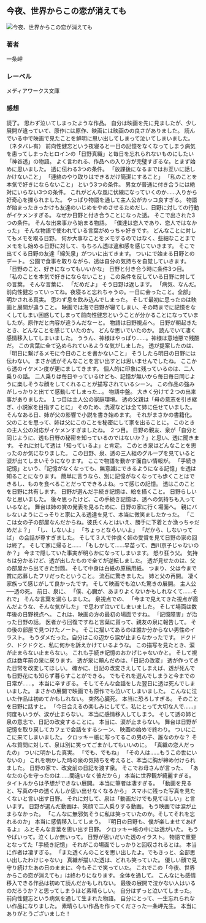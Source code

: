 ## 今夜、世界からこの恋が消えても
![今夜、世界からこの恋が消えても](https://cdn.discordapp.com/attachments/1211570779934695494/1217817649317281853/1InXwRgI9YmqRoLQxXWkeI9r7gTouO3WYns4aF0EADs2pIG84S_OSj2na3c8VjA.png?ex=66056811&is=65f2f311&hm=096867c8f35a71cd220c55593d1db05a30f372a1124023019aea68e59f36014b&)
### 著者
一条岬
### レーベル
メディアワークス文庫
### 感想
読了。
思わず泣いてしまったような作品。
自分は映画を先に見ましたが、少し展開が違っていて、原作には原作、映画には映画のの良さがありました。
読んでいる中で映画で見たことを鮮明に思い出してしまって泣いてしまいました。
（ネタバレ有）
前向性健忘という夜寝ると一日の記憶をなくなってしまう病気を患ってしまったヒロインの「日野真織」と毎日を忘れられないものにしたい「神谷透」の物語。
よく言われる、作品への入り方が完璧すぎるな。とまず始めに思いました。
透に伝わる3つの条件。
「放課後になるまではお互いに話しかけないこと」
「連絡のやり取りはできるだけ簡潔にすること」
「私のことを本気で好きにならないこと」
という3つの条件。
男女が普通に付き合うには絶対にいらない3つの条件。
これがどんな風に伏線になっていくのか……入りから好奇心を擽られました。
やっぱり物語を通して主人公がカッコ良すぎる。
物語が始まったきっかけも友達のいじめをやめさせるためだし、日野に対しての行動がイケメンすぎる。
なぜか日野と付き合うことになった透。
そこで出された3つの条件。
そんな出来事から始まる物語。
「僕達は恋人であり、恋人ではなかった」
そんな物語で使われている言葉がめっちゃ好きです。
どんなことに対してもメモを取る日野。
何か大事なことをメモするのではなく、些細なことまでメモをし始める日野に対して、もちろん透は違和感を感じていきます。
そこで出てくる日野の友達「綿矢泉」がついに出てきます。
ついにで始まる日野とのデート。
公園で食事を取りながら、透は自分の気持ちを自覚していきます。
「日野のこと、好きになってもいいかな」
日野と付き合う時に条件3つ目。
「私のことを本気で好きにならないこと」
この条件を反している日野に対しての言葉。
そんな言葉に、
「だめだよ」
そう日野は返します。
「病気、なんだ。前向性健忘っていってね。夜寝ると忘れちゃうの。一日に会ったこと。全部」
明かされる真実。
思わず息を飲み込んでしまった。
そして最初に思ったのは映画と展開が違うこと。
映画では海で日野が寝てしまい、その時までに記憶をなくしてしまい困惑してしまって前向性健忘ということが分かることになっていましたが。原作だと内容が違うんだなーと。
物語は日野視点へ。
日野が朝起きたとき、どんなことを感じていたのか。
どんな思いでいたのか。
読んでいて凄く感情移入してしまいました。
ううん、神様はやっぱり……。神様は意地悪で残酷だ。
この言葉に全て込められているような気がしました。
透が提案したのは、「明日に繋げるメモに今日のことを書かないこと」
そうしたら明日の日野には伝わない。
まさか透がそんなことを言い出すとは思いませんでしたね。
ここから透のイケメン度が更にましてきます。
個人的に印象に残っているのは、二人乗りの話。
二人乗りは毎日やっているけども、記憶が無いから毎日毎日同じように楽しそうな顔をしてくれることが描写されているシーン。
この作品の強みがしっかりと出てて感動してしまった…。
物語中盤。
大きく分けて２つの出来事がありました。
１つ目は主人公の家庭環境。
透の父親は「母の意志を引き継ぎ、小説家を目指すことに」
そのため、洗濯などは全て姉に任せていました。
そんなある日、姉が父の影響で小説を書き始めます。
それがまさかの書籍化。
父のことを思って、姉は父にこのことを秘密にして家を出ることに。
このときの主人公の対応がイケメンすぎましたね。
２つ目。
日野の親友、泉が「自分と同じように、透も日野の秘密を知っているのではないか？」と思い、透に聞きます。
それに対して透は「知っているよ」と肯定。
このとき泉はどんなことを思ったのか気になりました。
この日野、泉、透の三人組のグループを見ていると涙が出てしまいそうになります。
ここで物語を動かす面白い情報が。
「手続き記憶」という、「記憶がなくなっても、無意識にできるようになる記憶」を透は知ることになります。
簡単に言うなら、別に記憶がなくなっても歩くことはできるし、ものを食べることだってできるよね。って感じの記憶。
透はこのことを日野に共有します。
日野が選んだ手続き記憶は、絵を描くこと。
日野らしいなと思いました。
後々思ったけど、この手続き記憶は、透への気持ちも入っているなと。
舞台は姉の賞の発表を見るために、日野の家に行く場面へ。
親にバレないようにこっそりと家に入る透達を見て、本当に微笑ましたかった。
「ここは女の子の部屋なんだからね。彼氏くんとはいえ、勝手に下着とか漁っちゃだめだよ？」
「し、しないよ」
「ちょっとならいいよ」
「だから、しないってば」
の会話が尊すぎました。
そして３人で仲良く姉の受賞を見て日野の家の回は終了。
そして家に帰ると……
「もしかして……早苗って、西川京子じゃないのか？」
今まで隠していた事実が明らかになってしまいます。
怒り狂う父。
気持ちは分かるけど、透が出したもので全てが逆転しました。
透が見せたのは、父の部屋から出てきた封筒。
そして中身は白紙の原稿用紙。
つまり、父は今まで賞に応募したフリだったということ。
流石に驚きました。
姉と父の再開。
凄く家族って感じがして良かったです。
そして映画でも泣いた驚きの展開。
主人公──透の死。
前日、泉に、
「僕、心臓が、あまりよくないかもしれなくて……それで」
そんな言葉を漏らしました。
泉視点での、
「今まで見えてきた視点が霞んだような、そんな気がした」
で思わず泣いてしまいました。
そして場面は数年後の日野視点へ。
これは、映画の方の最初の場面ですね。
「記憶障害」が治った日野の話。
医者から回復ですねと言葉に貰って、親友の泉に報告して。
その後の部屋で見つけたノート。
そこに描いてあるのは誰か分からない男性のイラスト。
もうダメだった。自分はこの辺から涙が止まらなかったです。
ドクドク、ドクドクと、私に何かを訴えかけているような。
この描写を見たとき、涙が止まらない止まらない。
これも手続き記憶のおかげじゃないかと。
そして視点は数年前の泉に戻ります。
透が泉に頼んだのは、「日記の改変」
透が作ってきた日常を改変してほしい。
確かに、日記の改変さえしてしまえば、透が死んでも日野花にも知らず暮らすことができる。
でもそれを選んでしまうと今までの日常が……。
本当に辛すぎる。
そしてそんな会話をした翌日に透は死んでしまいました。
まさかの展開で映画でも原作でも泣いてしまいました。
こんなに泣いた作品は初めてかもしれない。
突然心臓死。
本当に恐ろしすぎる。
そのことを日野に話すと。
「今日会えるの楽しみにしてて。私にとって大切な人で……」
何度もいうが、涙が止まらない。
本当に感情移入してしまう。
そして透の姉と泉の意志で、日記の改変することに。
本当に、涙が止まらない。
舞台は日野が記憶を取り戻してカフェで会話をするシーン、
映画の始めで終わり。
ついにここに来てしまいました。
クロッキー帳に写ってるこの男の子、誰なのかな？
そんな質問に対して、泉は別に笑ってごまかしてもいいのに。
「真織の恋人だったの」
ついに明かした真実。
「でも、でもね」
「その人は……もうこの世にいないの」
これを明かした時の泉の気持ちを考えると、本当に胸が締め付けられました。
日野の家で、改変前の日記を渡す泉。
そこでお母さんが言った、
「あなたの心を守ったのは……間違いなく彼だから」
本当に世界観が綺麗すぎる。
タイトルからは予想ができない展開。
本当に筆者は凄すぎる。
「動画を見ると、写真の中の透くんしか思い出せなくなるから」
スマホに残った写真を見たくないと言い出す日野。
それに対して、泉は「動画だけでも見てほしい」と言います。
日野が選んだ動画は、笑顔で二人乗りする動画。
もう映画では涙が止まらなかった。
「こんなに無邪気そうに私は笑っていたのか。そしてそれを忘れるのか」
本当に感情移入してしまう。
『明日の日野も、僕が楽しませてあげるよ』
ふとそんな言葉を思い出す日野。
クロッキー帳の中には透がいた。
もうやばいって。泣くしか無いって。
日野が思いだいた透のイラスト。
物語で重要となってた「手続き記憶」
それがこの場面でしっかりと回収されるとは。
本当に作者は凄すぎる。
「また透くんのことを思い出したよ。でもきっと、全部思い出したわけじゃない」
真織が描いた透は、どれも笑っていた。
優しい顔で見守り続けたあの日のままに、今もそこで笑っていた。
これでこの「今夜、世界からこの恋が消えても」は終わりになります。
全体を通して。
こんなにも感情移入できる作品は初めて読んだかもしれない。
最後の展開で泣かない人はいるのだろうか？と思ってしまうほど素晴らしい。
自分はずっと泣いてしまった。
前向性健忘という病気を通して生まれた物語。
自分にとって、一生忘れられない作品になりました。
素晴らしい作品を作ってくださった一条岬先生。
本当にありがとうございました！
